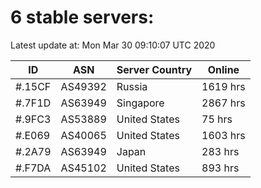 # 6 stable servers:

Latest update at: Mon Mar 30 09:10:07 UTC 2020

| ID | ASN | Server Country | Online |
| -- | --- | -------------- | ------ |
| #.15CF | AS49392 | Russia | 1619 hrs |
| #.7F1D | AS63949 | Singapore | 2867 hrs |
| #.9FC3 | AS53889 | United States | 75 hrs |
| #.E069 | AS40065 | United States | 1603 hrs |
| #.2A79 | AS63949 | Japan | 283 hrs |
| #.F7DA | AS45102 | United States | 893 hrs |


